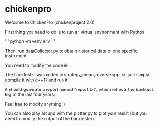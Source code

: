 # chickenpro

Welcome to ChickenPro (chickenproject 2.0)!

First thing you need to do is to run an virtual environment with Python

'''
python -m venv env
'''

Then, run dataCollector.py to obtain historical data of one specific instrument

You need to modify the code lel.

The backtester was coded in strategy_mean_reverse.cpp, so just simply compile it with c++17 and run it

it should generate a report named "report.txt", which reflects the backtest log of the last four years.

Feel free to modify anything :)

You can also play around with the plotter.py to plot your result (but you need to modify the output of the backtester)
